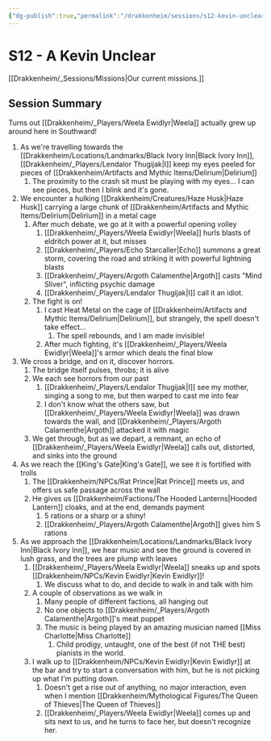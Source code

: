 ```yaml
---
{"dg-publish":true,"permalink":"/drakkenheim/sessions/s12-kevin-unclear/","tags":["gardenEntry"]}
---
```



# S12 - A Kevin Unclear

[[Drakkenheim/_Sessions/Missions\|Our current missions.]]

## Session Summary
Turns out [[Drakkenheim/_Players/Weela Ewidlyr\|Weela]] actually grew up around here in Southward!
1. As we're travelling towards the [[Drakkenheim/Locations/Landmarks/Black Ivory Inn\|Black Ivory Inn]], [[Drakkenheim/_Players/Lendalor Thugijak\|I]] keep my eyes peeled for pieces of [[Drakkenheim/Artifacts and Mythic Items/Delirium\|Delirium]]
	1. The proximity to the crash sit must be playing with my eyes... I can see pieces, but then I blink and it's gone.
2. We encounter a hulking [[Drakkenheim/Creatures/Haze Husk\|Haze Husk]] carrying a large chunk of [[Drakkenheim/Artifacts and Mythic Items/Delirium\|Delirium]] in a metal cage
	1. After much debate, we go at it with a powerful opening volley
		1. [[Drakkenheim/_Players/Weela Ewidlyr\|Weela]] hurls blasts of eldritch power at it, but misses
		2. [[Drakkenheim/_Players/Echo Starcaller\|Echo]] summons a great storm, covering the road and striking it with powerful lightning blasts
		3. [[Drakkenheim/_Players/Argoth Calamenthe\|Argoth]] casts "Mind Sliver", inflicting psychic damage
		4. [[Drakkenheim/_Players/Lendalor Thugijak\|I]] call it an idiot.
	2. The fight is on!
		1. I cast Heat Metal on the cage of [[Drakkenheim/Artifacts and Mythic Items/Delirium\|Delirium]], but strangely, the spell doesn't take effect...
			1. The spell rebounds, and I am made invisible! 
		2. After much fighting, it's [[Drakkenheim/_Players/Weela Ewidlyr\|Weela]]'s armor which deals the final blow
3. We cross a bridge, and on it, discover horrors.
	1. The bridge itself pulses, throbs; it is alive
	2. We each see horrors from our past
		1. [[Drakkenheim/_Players/Lendalor Thugijak\|I]] see my mother, singing a song to me, but then warped to cast me into fear
		2. I don't know what the others saw, but [[Drakkenheim/_Players/Weela Ewidlyr\|Weela]] was drawn towards the wall, and [[Drakkenheim/_Players/Argoth Calamenthe\|Argoth]] attacked it with magic
	3. We get through, but as we depart, a remnant, an echo of [[Drakkenheim/_Players/Weela Ewidlyr\|Weela]] calls out, distorted, and sinks into the ground
4. As we reach the [[King's Gate\|King's Gate]], we see it is fortified with trolls
	1. The [[Drakkenheim/NPCs/Rat Prince\|Rat Prince]] meets us, and offers us safe passage across the wall
	2. He gives us [[Drakkenheim/Factions/The Hooded Lanterns\|Hooded Lantern]] cloaks, and at the end, demands payment
		1. 5 rations or a sharp or a shiny!
		2. [[Drakkenheim/_Players/Argoth Calamenthe\|Argoth]] gives him 5 rations
5. As we approach the [[Drakkenheim/Locations/Landmarks/Black Ivory Inn\|Black Ivory Inn]], we hear music and see the ground is covered in lush grass, and the trees are plump with leaves
	1. [[Drakkenheim/_Players/Weela Ewidlyr\|Weela]] sneaks up and spots [[Drakkenheim/NPCs/Kevin Ewidlyr\|Kevin Ewidlyr]]!
		1. We discuss what to do, and decide to walk in and talk with him
	2. A couple of observations as we walk in
		1. Many people of different factions, all hanging out
		2. No one objects to [[Drakkenheim/_Players/Argoth Calamenthe\|Argoth]]'s meat puppet
		3. The music is being played by an amazing musician named [[Miss Charlotte\|Miss Charlotte]]
			1. Child prodigy, untaught, one of the best (if not THE best) pianists in the world.
	3. I walk up to [[Drakkenheim/NPCs/Kevin Ewidlyr\|Kevin Ewidlyr]] at the bar and try to start a conversation with him, but he is not picking up what I'm putting down.
		1. Doesn't get a rise out of anything, no major interaction, even when I mention [[Drakkenheim/Mythological Figures/The Queen of Thieves\|The Queen of Thieves]]
		2. [[Drakkenheim/_Players/Weela Ewidlyr\|Weela]] comes up and sits next to us, and he turns to face her, but doesn't recognize her.